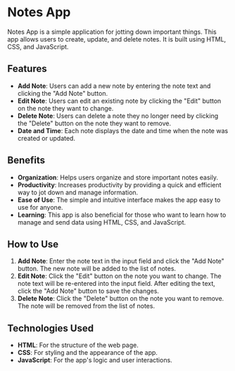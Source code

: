 # Notes App

Notes App is a simple application for jotting down important things. This app allows users to create, update, and delete notes. It is built using HTML, CSS, and JavaScript.

## Features

- **Add Note**: Users can add a new note by entering the note text and clicking the "Add Note" button.
- **Edit Note**: Users can edit an existing note by clicking the "Edit" button on the note they want to change.
- **Delete Note**: Users can delete a note they no longer need by clicking the "Delete" button on the note they want to remove.
- **Date and Time**: Each note displays the date and time when the note was created or updated.

## Benefits

- **Organization**: Helps users organize and store important notes easily.
- **Productivity**: Increases productivity by providing a quick and efficient way to jot down and manage information.
- **Ease of Use**: The simple and intuitive interface makes the app easy to use for anyone.
- **Learning**: This app is also beneficial for those who want to learn how to manage and send data using HTML, CSS, and JavaScript.

## How to Use

1. **Add Note**: Enter the note text in the input field and click the "Add Note" button. The new note will be added to the list of notes.
2. **Edit Note**: Click the "Edit" button on the note you want to change. The note text will be re-entered into the input field. After editing the text, click the "Add Note" button to save the changes.
3. **Delete Note**: Click the "Delete" button on the note you want to remove. The note will be removed from the list of notes.

## Technologies Used

- **HTML**: For the structure of the web page.
- **CSS**: For styling and the appearance of the app.
- **JavaScript**: For the app's logic and user interactions.
